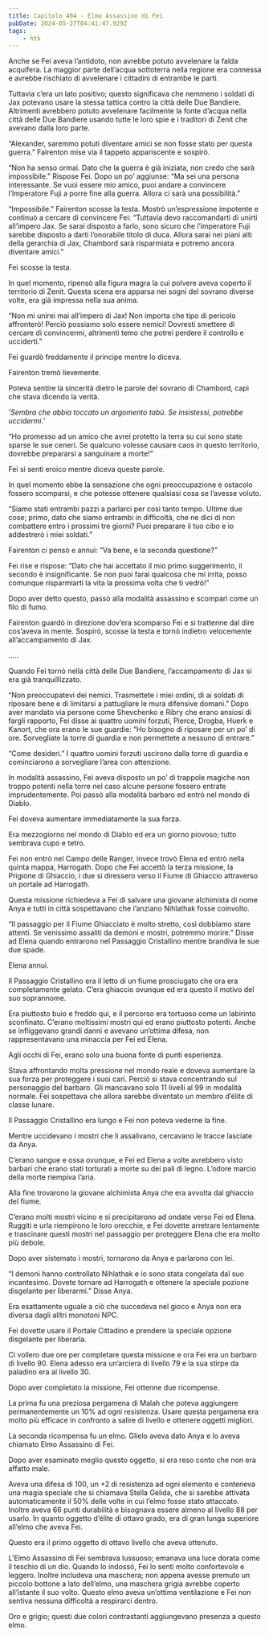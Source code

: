 ```yaml
---
title: Capitolo 404 - Elmo Assassino di Fei
pubDate: 2024-05-27T04:41:47.929Z
tags:
    - htk
---
```


Anche se Fei aveva l’antidoto, non avrebbe potuto avvelenare la falda acquifera. La maggior parte dell’acqua sottoterra nella regione era connessa e avrebbe rischiato di avvelenare i cittadini di entrambe le parti.

Tuttavia c’era un lato positivo; questo significava che nemmeno i soldati di Jax potevano usare la stessa tattica contro la città delle Due Bandiere. Altrimenti avrebbero potuto avvelenare facilmente la fonte d’acqua nella città delle Due Bandiere usando tutte le loro spie e i traditori di Zenit che avevano dalla loro parte.

“Alexander, saremmo potuti diventare amici se non fosse stato per questa guerra.” Fairenton mise via il tappeto appariscente e sospirò.

“Non ha senso ormai. Dato che la guerra è già iniziata, non credo che sarà impossibile.” Rispose Fei. Dopo un po’ aggiunse: “Ma sei una persona interessante. Se vuoi essere mio amico, puoi andare a convincere l’Imperatore Fuji a porre fine alla guerra. Allora ci sarà una possibilità.”

“Impossibile.” Fairenton scosse la testa. Mostrò un’espressione impotente e continuò a cercare di convincere Fei: “Tuttavia devo raccomandarti di unirti all’impero Jax. Se sarai disposto a farlo, sono sicuro che l’imperatore Fuji sarebbe disposto a darti l’onorabile titolo di duca. Allora sarai nei piani alti della gerarchia di Jax, Chambord sarà risparmiata e potremo ancora diventare amici.”

Fei scosse la testa.

In quel momento, ripensò alla figura magra la cui polvere aveva coperto il territorio di Zenit. Questa scena era apparsa nei sogni del sovrano diverse volte, era già impressa nella sua anima.

“Non mi unirei mai all’impero di Jax! Non importa che tipo di pericolo affronterò! Perciò possiamo solo essere nemici! Dovresti smettere di cercare di convincermi, altrimenti temo che potrei perdere il controllo e ucciderti.”

Fei guardò freddamente il principe mentre lo diceva.

Fairenton tremò lievemente.

Poteva sentire la sincerità dietro le parole del sovrano di Chambord, capì che stava dicendo la verità.

<em>’Sembra che abbia toccato un argomento tabù. Se insistessi, potrebbe uccidermi.’</em>

“Ho promesso ad un amico che avrei protetto la terra su cui sono state sparse le sue ceneri. Se qualcuno volesse causare caos in questo territorio, dovrebbe prepararsi a sanguinare a morte!”

Fei si sentì eroico mentre diceva queste parole.

In quel momento ebbe la sensazione che ogni preoccupazione e ostacolo fossero scomparsi, e che potesse ottenere qualsiasi cosa se l’avesse voluto.

“Siamo stati entrambi pazzi a parlarci per così tanto tempo. Ultime due cose; primo, dato che siamo entrambi in difficoltà, che ne dici di non combattere entro i prossimi tre giorni? Puoi preparare il tuo cibo e io addestrerò i miei soldati.”

Fairenton ci pensò e annuì: “Va bene, e la seconda questione?”

Fei rise e rispose: “Dato che hai accettato il mio primo suggerimento, il secondo è insignificante. Se non puoi farai qualcosa che mi irrita, posso comunque risparmiarti la vita la prossima volta che ti vedrò!”

Dopo aver detto questo, passò alla modalità assassino e scomparì come un filo di fumo.

Fairenton guardò in direzione dov’era scomparso Fei e si trattenne dal dire cos’aveva in mente. Sospirò, scosse la testa e tornò indietro velocemente all’accampamento di Jax.

…..

Quando Fei tornò nella città delle Due Bandiere, l’accampamento di Jax si era già tranquillizzato.

“Non preoccupatevi dei nemici. Trasmettete i miei ordini, dì ai soldati di riposare bene e di limitarsi a pattugliare le mura difensive domani.” Dopo aver mandato via persone come Shevchenko e Ribry che erano ansiosi di fargli rapporto, Fei disse ai quattro uomini forzuti, Pierce, Drogba, Huerk e Kanort, che ora erano le sue guardie: “Ho bisogno di riposare per un po’ di ore. Sorvegliate la torre di guardia e non permettete a nessuno di entrare.”

“Come desideri.” I quattro uomini forzuti uscirono dalla torre di guardia e cominciarono a sorvegliare l’area con attenzione.

In modalità assassino, Fei aveva disposto un po’ di trappole magiche non troppo potenti nella torre nel caso alcune persone fossero entrate imprudentemente. Poi passò alla modalità barbaro ed entrò nel mondo di Diablo.

Fei doveva aumentare immediatamente la sua forza.

Era mezzogiorno nel mondo di Diablo ed era un giorno piovoso; tutto sembrava cupo e tetro.

Fei non entrò nel Campo delle Ranger, invece trovò Elena ed entrò nella quinta mappa, Harrogath. Dopo che Fei accettò la terza missione, la Prigione di Ghiaccio, i due si diressero verso il Fiume di Ghiaccio attraverso un portale ad Harrogath.

Questa missione richiedeva a Fei di salvare una giovane alchimista di nome Anya e tutti in città sospettavano che l’anziano Nihlathak fosse coinvolto.

“Il passaggio per il Fiume Ghiacciato è molto stretto, così dobbiamo stare attenti. Se venissimo assaliti da demoni e mostri, potremmo morire.” Disse ad Elena quando entrarono nel Passaggio Cristallino mentre brandiva le sue due spade.

Elena annuì.

Il Passaggio Cristallino era il letto di un fiume prosciugato che ora era completamente gelato. C’era ghiaccio ovunque ed era questo il motivo del suo soprannome.

Era piuttosto buio e freddo qui, e il percorso era tortuoso come un labirinto sconfinato. C’erano moltissimi mostri qui ed erano piuttosto potenti. Anche se infliggevano grandi danni e avevano un’ottima difesa, non rappresentavano una minaccia per Fei ed Elena.

Agli occhi di Fei, erano solo una buona fonte di punti esperienza.

Stava affrontando molta pressione nel mondo reale e doveva aumentare la sua forza per proteggere i suoi cari. Perciò si stava concentrando sul personaggio del barbaro. Gli mancavano solo 11 livelli al 99 in modalità normale. Fei sospettava che allora sarebbe diventato un membro d’élite di classe lunare.

Il Passaggio Cristallino era lungo e Fei non poteva vederne la fine.

Mentre uccidevano i mostri che li assalivano, cercavano le tracce lasciate da Anya.

C’erano sangue e ossa ovunque, e Fei ed Elena a volte avrebbero visto barbari che erano stati torturati a morte su dei pali di legno. L’odore marcio della morte riempiva l’aria.

Alla fine trovarono la giovane alchimista Anya che era avvolta dal ghiaccio del fiume.

C’erano molti mostri vicino e si precipitarono ad ondate verso Fei ed Elena. Ruggiti e urla riempirono le loro orecchie, e Fei dovette arretrare lentamente e trascinare questi mostri nel passaggio per proteggere Elena che era molto più debole.

Dopo aver sistemato i mostri, tornarono da Anya e parlarono con lei.

“I demoni hanno controllato Nihlathak e io sono stata congelata dal suo incantesimo. Dovete tornare ad Harrogath e ottenere la speciale pozione disgelante per liberarmi.” Disse Anya.

Era esattamente uguale a ciò che succedeva nel gioco e Anya non era diversa dagli alltri monotoni NPC.

Fei dovette usare il Portale Cittadino e prendere la speciale opzione disgelante per liberarla.

Ci vollero due ore per completare questa missione e ora Fei era un barbaro di livello 90. Elena adesso era un’arciera di livello 79 e la sua stirpe da paladino era al livello 30.

Dopo aver completato la missione, Fei ottenne due ricompense.

La prima fu una preziosa pergamena di Malah che poteva aggiungere permanentemente un 10% ad ogni resistenza. Usare questa pergamena era molto più efficace in confronto a salire di livello e ottenere oggetti migliori.

La seconda ricompensa fu un elmo. Glielo aveva dato Anya e lo aveva chiamato Elmo Assassino di Fei.

Dopo aver esaminato meglio questo oggetto, si era reso conto che non era affatto male.

Aveva una difesa di 100, un +2 di resistenza ad ogni elemento e conteneva una magia speciale che si chiamava Stella Gelida, che si sarebbe attivata automaticamente il 50% delle volte in cui l’elmo fosse stato attaccato. Inoltre aveva 66 punti durabilità e bisognava essere almeno al livello 88 per usarlo. In quanto oggetto d’élite di ottavo grado, era di gran lunga superiore all’elmo che aveva Fei.

Questo era il primo oggetto di ottavo livello che aveva ottenuto.

L’Elmo Assassino di Fei sembrava lussuoso; emanava una luce dorata come il teschio di un dio. Quando lo indossò, Fei lo sentì molto confortevole e leggero. Inoltre includeva una maschera; non appena avesse premuto un piccolo bottone a lato dell’elmo, una maschera grigia avrebbe coperto all’istante il suo volto. Questo elmo aveva un’ottima ventilazione e Fei non sentiva nessuna difficoltà a respirarci dentro.

Oro e grigio; questi due colori contrastanti aggiungevano presenza a questo elmo.



